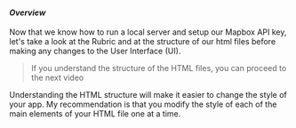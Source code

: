 #### _Overview_

Now that we know how to run a local server and setup our Mapbox API key, let's take a look at the Rubric and at the structure of our html files before making any changes to the User Interface (UI).

> If you understand the structure of the HTML files, you can proceed to the next video

Understanding the HTML structure will make it easier to change the style of your app.  My recommendation is that you modify the style of each of the main elements of your HTML file one at a time.
